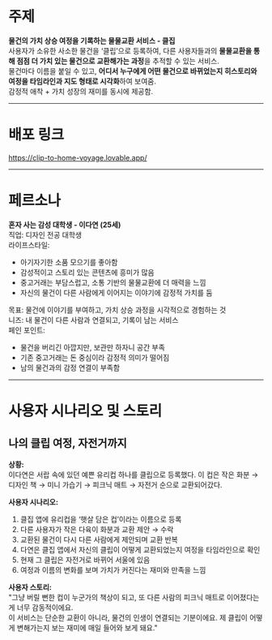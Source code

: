 # 주제  
**물건의 가치 상승 여정을 기록하는 물물교환 서비스 - 클집**  
사용자가 소유한 사소한 물건을 ‘클립’으로 등록하여, 다른 사용자들과의 **물물교환을 통해 점점 더 가치 있는 물건으로 교환해가는 과정**을 추적할 수 있는 서비스.  
물건마다 이름을 붙일 수 있고, **어디서 누구에게 어떤 물건으로 바뀌었는지 히스토리와 여정을 타임라인과 지도 형태로 시각화**하여 보여줌.  
감정적 애착 + 가치 성장의 재미를 동시에 제공함.

---

# 배포 링크
https://clip-to-home-voyage.lovable.app/

---

# 페르소나  
**혼자 사는 감성 대학생 - 이다연 (25세)**  
직업: 디자인 전공 대학생  
라이프스타일:  
- 아기자기한 소품 모으기를 좋아함  
- 감성적이고 스토리 있는 콘텐츠에 흥미가 많음  
- 중고거래는 부담스럽고, 소통 기반의 물물교환에 더 매력을 느낌  
- 자신의 물건이 다른 사람에게 이어지는 이야기에 감정적 가치를 둠  

목표: 물건에 이야기를 부여하고, 가치 상승 과정을 시각적으로 경험하는 것  
니즈: 내 물건이 다른 사람과 연결되고, 기록이 남는 서비스  
페인 포인트:  
- 물건을 버리긴 아깝지만, 보관만 하자니 공간 부족  
- 기존 중고거래는 돈 중심이라 감정적 의미가 떨어짐  
- 남의 물건과의 감정 연결이 부족함  

---

# 사용자 시나리오 및 스토리  

## 나의 클립 여정, 자전거까지  
**상황:**  
이다연은 서랍 속에 있던 예쁜 유리컵 하나를 클립으로 등록했다. 이 컵은 작은 화분 → 디자인 책 → 미니 가습기 → 피크닉 매트 → 자전거 순으로 교환되어갔다.  

**사용자 시나리오:**  
1. 클집 앱에 유리컵을 ‘햇살 담은 컵’이라는 이름으로 등록  
2. 다른 사용자가 작은 다육이 화분과 교환 제안 → 수락  
3. 교환된 물건이 다시 다른 사람에게 제안되며 교환 반복  
4. 다연은 클집 앱에서 자신의 클립이 어떻게 교환되었는지 여정을 타임라인으로 확인  
5. 현재 그 클립은 자전거로 바뀌어 서울에 있음  
6. 여정과 이름의 변화를 보며 가치가 커진다는 재미와 만족을 느낌  

**사용자 스토리:**  
"그냥 버릴 뻔한 컵이 누군가의 책상이 되고, 또 다른 사람의 피크닉 매트로 이어졌다는 게 너무 감동적이에요.  
이 서비스는 단순한 교환이 아니라, 물건의 인생이 연결되는 기분이에요. 제 클립이 어떻게 변해가는지 보는 재미에 매일 들어와 보게 돼요."
